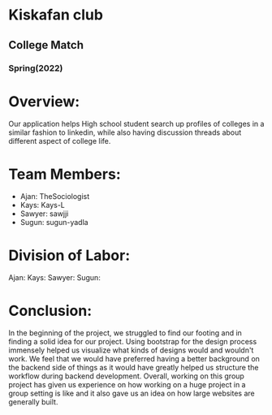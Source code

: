 # Kiskafan club

## College Match

### Spring(2022)

# Overview: 

Our application helps High school student search up profiles of colleges in a similar fashion to linkedin,
while also having discussion threads about different aspect of college life.


# Team Members:
- Ajan: TheSociologist
- Kays: Kays-L
- Sawyer: sawjji
- Sugun: sugun-yadla

# Division of Labor:

Ajan:
Kays:
Sawyer:
Sugun:

# Conclusion:

In the beginning of the project, we struggled to find our footing and in finding a solid idea for our project. 
Using bootstrap for the design process immensely helped us visualize what kinds of designs would and wouldn't work.
We feel that we would have preferred having a better background on the backend side of things as it would have
greatly helped us structure the workflow during backend development. Overall, working on this group project has given us 
experience on how working on a huge project in a group setting is like and it also gave us an idea on how large websites are generally built.
